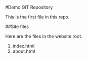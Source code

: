 #Demo GIT Repository

This is the first file in this repo.

##Site files

Here are the files in the website root.

1. index.html
2. about.html